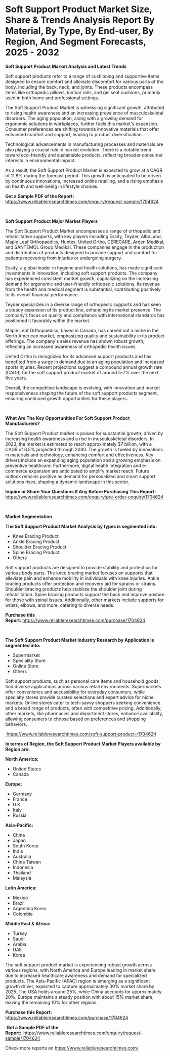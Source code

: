 <p><h1>Soft Support Product Market Size, Share & Trends Analysis Report By Material, By Type, By End-user, By Region, And Segment Forecasts, 2025 - 2032</h1></p><p><strong>Soft Support Product Market Analysis and Latest Trends</strong></p>
<p><p>Soft support products refer to a range of cushioning and supportive items designed to ensure comfort and alleviate discomfort for various parts of the body, including the back, neck, and joints. These products encompass items like orthopedic pillows, lumbar rolls, and gel seat cushions, primarily used in both home and professional settings. </p><p>The Soft Support Product Market is witnessing significant growth, attributed to rising health awareness and an increasing prevalence of musculoskeletal disorders. The aging population, along with a growing demand for ergonomic solutions in workplaces, further fuels this market's expansion. Consumer preferences are shifting towards innovative materials that offer enhanced comfort and support, leading to product diversification.</p><p>Technological advancements in manufacturing processes and materials are also playing a crucial role in market evolution. There is a notable trend toward eco-friendly and sustainable products, reflecting broader consumer interests in environmental impact. </p><p>As a result, the Soft Support Product Market is expected to grow at a CAGR of 11.8% during the forecast period. This growth is anticipated to be driven by continuous innovations, increased online retailing, and a rising emphasis on health and well-being in lifestyle choices.</p></p>
<p><strong>Get a Sample PDF of the Report:&nbsp;</strong> <a href="https://www.reliableresearchtimes.com/enquiry/request-sample/1704624?utm_campaign=2891&utm_medium=2&utm_source=Github&utm_content=ia&utm_term=27032025&utm_id=soft-support-product">https://www.reliableresearchtimes.com/enquiry/request-sample/1704624</a></p>
<p>&nbsp;</p>
<p><strong>Soft Support Product Major Market Players</strong></p>
<p><p>The Soft Support Product Market encompasses a range of orthopedic and rehabilitative supports, with key players including Essity, Teyder, AlboLand, Maple Leaf Orthopaedics, Huntex, United Ortho, CERECARE, Arden Medikal, and SANTEMOL Group Medikal. These companies engage in the production and distribution of products designed to provide support and comfort for patients recovering from injuries or undergoing surgery.</p><p>Essity, a global leader in hygiene and health solutions, has made significant investments in innovation, including soft support products. The company has experienced consistent market growth, capitalizing on the increasing demand for ergonomic and user-friendly orthopedic solutions. Its revenue from the health and medical segment is substantial, contributing positively to its overall financial performance.</p><p>Teyder specializes in a diverse range of orthopedic supports and has seen a steady expansion of its product line, enhancing its market presence. The company’s focus on quality and compliance with international standards has positioned it favorably within the market.</p><p>Maple Leaf Orthopaedics, based in Canada, has carved out a niche in the North American market, emphasizing quality and sustainability in its product offerings. The company's sales revenue has shown robust growth, reflecting an increased awareness of orthopedic health issues.</p><p>United Ortho is recognized for its advanced support products and has benefited from a surge in demand due to an aging population and increased sports injuries. Recent projections suggest a compound annual growth rate (CAGR) for the soft support product market of around 5-7% over the next five years.</p><p>Overall, the competitive landscape is evolving, with innovation and market responsiveness shaping the future of the soft support products segment, ensuring continued growth opportunities for these players.</p></p>
<p>&nbsp;</p>
<p><strong>What Are The Key Opportunities For Soft Support Product Manufacturers?</strong></p>
<p><p>The Soft Support Product market is poised for substantial growth, driven by increasing health awareness and a rise in musculoskeletal disorders. In 2023, the market is estimated to reach approximately $7 billion, with a CAGR of 6.5% projected through 2030. The growth is fueled by innovations in materials and technology, enhancing comfort and effectiveness. Key drivers include an expanding aging population and a growing emphasis on preventive healthcare. Furthermore, digital health integration and e-commerce expansion are anticipated to amplify market reach. Future outlook remains positive as demand for personalized and smart support solutions rises, shaping a dynamic landscape in this sector.</p></p>
<p><strong>Inquire or Share Your Questions If Any Before Purchasing This Report:</strong> <a href="https://www.reliableresearchtimes.com/enquiry/pre-order-enquiry/1704624?utm_campaign=2891&utm_medium=2&utm_source=Github&utm_content=ia&utm_term=27032025&utm_id=soft-support-product">https://www.reliableresearchtimes.com/enquiry/pre-order-enquiry/1704624</a></p>
<p>&nbsp;</p>
<p><strong>Market Segmentation</strong></p>
<p><strong>The Soft Support Product Market Analysis by types is segmented into:</strong></p>
<p><ul><li>Knee Bracing Product</li><li>Ankle Bracing Product</li><li>Shoulder Bracing Product</li><li>Spine Bracing Product</li><li>Others</li></ul></p>
<p><p>Soft support products are designed to provide stability and protection for various body parts. The knee bracing market focuses on supports that alleviate pain and enhance mobility in individuals with knee injuries. Ankle bracing products offer protection and recovery aid for sprains or strains. Shoulder bracing products help stabilize the shoulder joint during rehabilitation. Spine bracing products support the back and improve posture for those with spinal issues. Additionally, other markets include supports for wrists, elbows, and more, catering to diverse needs.</p></p>
<p><strong>Purchase this Report:&nbsp;</strong><a href="https://www.reliableresearchtimes.com/purchase/1704624?utm_campaign=2891&utm_medium=2&utm_source=Github&utm_content=ia&utm_term=27032025&utm_id=soft-support-product">https://www.reliableresearchtimes.com/purchase/1704624</a></p>
<p>&nbsp;</p>
<p><strong>The Soft Support Product Market Industry Research by Application is segmented into:</strong></p>
<p><ul><li>Supermarket</li><li>Speciality Store</li><li>Online Store</li><li>Others</li></ul></p>
<p><p>Soft support products, such as personal care items and household goods, find diverse applications across various retail environments. Supermarkets offer convenience and accessibility for everyday consumers, while specialty stores provide curated selections and expert advice for niche markets. Online stores cater to tech-savvy shoppers seeking convenience and a broad range of products, often with competitive pricing. Additionally, other markets, like pharmacies and department stores, enhance availability, allowing consumers to choose based on preferences and shopping behaviors.</p></p>
<p><a href="https://www.reliableresearchtimes.com/soft-support-product-r1704624?utm_campaign=2891&utm_medium=2&utm_source=Github&utm_content=ia&utm_term=27032025&utm_id=soft-support-product">&nbsp;https://www.reliableresearchtimes.com/soft-support-product-r1704624</a></p>
<p><strong>In terms of Region, the Soft Support Product Market Players available by Region are:</strong></p>
<p>
    <p> <strong> North America: </strong>
        <ul>
            <li>United States</li>
            <li>Canada</li>
        </ul>
        </p> 
    <p> <strong> Europe: </strong>
        <ul>
            <li>Germany</li>
            <li>France</li>
            <li>U.K.</li>
            <li>Italy</li>
            <li>Russia</li>
        </ul>
        </p> 
    <p> <strong> Asia-Pacific: </strong>
        <ul>
            <li>China</li>
            <li>Japan</li>
            <li>South Korea</li>
            <li>India</li>
            <li>Australia</li>
            <li>China Taiwan</li>
            <li>Indonesia</li>
            <li>Thailand</li>
            <li>Malaysia</li>
        </ul>
        </p> 
    <p> <strong> Latin America: </strong>
        <ul>
            <li>Mexico</li>
            <li>Brazil</li>
            <li>Argentina Korea</li>
            <li>Colombia</li>
        </ul>
        </p> 
    <p> <strong> Middle East & Africa: </strong>
        <ul>
            <li>Turkey</li>
            <li>Saudi</li>
            <li>Arabia</li>
            <li>UAE</li>
            <li>Korea</li>
        </ul>
    </p>
    </p>
<p><p>The soft support product market is experiencing robust growth across various regions, with North America and Europe leading in market share due to increased healthcare awareness and demand for specialized products. The Asia-Pacific (APAC) region is emerging as a significant growth driver, expected to capture approximately 30% market share by 2025. The USA holds around 25%, while China accounts for approximately 20%. Europe maintains a steady position with about 15% market share, leaving the remaining 10% for other regions.</p></p>
<p><strong>Purchase this Report: </strong><a href="https://www.reliableresearchtimes.com/purchase/1704624?utm_campaign=2891&utm_medium=2&utm_source=Github&utm_content=ia&utm_term=27032025&utm_id=soft-support-product">https://www.reliableresearchtimes.com/purchase/1704624</a></p>
<p>&nbsp;<strong>Get a Sample PDF of the Report:&nbsp;&nbsp;</strong><a href="https://www.reliableresearchtimes.com/enquiry/request-sample/1704624?utm_campaign=2891&utm_medium=2&utm_source=Github&utm_content=ia&utm_term=27032025&utm_id=soft-support-product">https://www.reliableresearchtimes.com/enquiry/request-sample/1704624</a></p>
<p><strong></strong></p>
<p>Check more reports on <a href="https://www.reliableresearchtimes.com/?utm_campaign=2891&utm_medium=2&utm_source=Github&utm_content=ia&utm_term=27032025&utm_id=soft-support-product">https://www.reliableresearchtimes.com/</a></p>